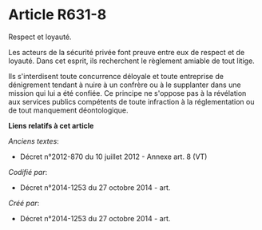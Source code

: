 # Article R631-8

Respect et loyauté.

Les acteurs de la sécurité privée font preuve entre eux de respect et de loyauté. Dans cet esprit, ils recherchent le
règlement amiable de tout litige.

Ils s'interdisent toute concurrence déloyale et toute entreprise de dénigrement tendant à nuire à un confrère ou à le
supplanter dans une mission qui lui a été confiée. Ce principe ne s'oppose pas à la révélation aux services publics
compétents de toute infraction à la réglementation ou de tout manquement déontologique.

**Liens relatifs à cet article**

_Anciens textes_:

  - Décret n°2012-870 du 10 juillet 2012 -  Annexe art. 8 (VT)

_Codifié par_:

  - Décret n°2014-1253 du 27 octobre 2014 - art.

_Créé par_:

  - Décret n°2014-1253 du 27 octobre 2014 - art.
